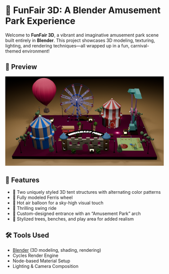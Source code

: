 # 🎢 FunFair 3D: A Blender Amusement Park Experience

Welcome to **FunFair 3D**, a vibrant and imaginative amusement park scene built entirely in **Blender**. This project showcases 3D modeling, texturing, lighting, and rendering techniques—all wrapped up in a fun, carnival-themed environment!

## 📸 Preview

![Amusement Park Render](./0045.png)

## 🚀 Features

- 🎪 Two uniquely styled 3D tent structures with alternating color patterns
- 🎡 Fully modeled Ferris wheel
- 🎈 Hot air balloon for a sky-high visual touch
- 🎠 Thrilling swing ride
- 🏰 Custom-designed entrance with an “Amusement Park” arch
- 🌳 Stylized trees, benches, and play area for added realism

## 🛠 Tools Used

- [Blender](https://www.blender.org/) (3D modeling, shading, rendering)
- Cycles Render Engine
- Node-based Material Setup
- Lighting & Camera Composition

